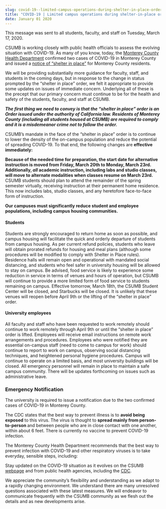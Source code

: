 ```yaml
---
slug: covid-19--limited-campus-operations-during-shelter-in-place-order
title: "COVID-19 | Limited campus operations during shelter-in-place order"
date: January 01 2020
---
```


<p>This message was sent to all students, faculty, and staff on Tuesday, March 17, 2020.</p><p>CSUMB is working closely with public health officials to assess the evolving situation with COVID-19. As many of you know, today, the <a href="https://www.co.monterey.ca.us/government/departments-a-h/health/">Monterey County Health Department</a> confirmed two cases of COVID-19 in Monterey County and issued a <a href="https://www.co.monterey.ca.us/home/showdocument?id=87957">notice of “shelter in place”</a> for Monterey County residents.</p><p>We will be providing substantially more guidance for faculty, staff, and students in the coming days, but in response to the change in status prompted by the “shelter in place” order, we felt it appropriate to provide some updates on issues of immediate concern. Underlying all of these is the precept that our primary concern must continue to be for the health and safety of the students, faculty, and staff at CSUMB.</p><p><b><i>The first thing we need to convey is that the “shelter in place” order is an Order issued under the authority of California law. Residents of Monterey County (including all students housed at CSUMB) are required to comply and it is a misdemeanor crime not to follow the order.</i></b></p><p>CSUMB’s mandate in the face of the “shelter in place” order is to continue to lower the density of the on-campus population and reduce the potential of spreading COVID-19. To that end, the following changes are <b>effective immediately: </b></p><p><b>Because of the needed time for preparation, the start date for alternative instruction is moved from Friday, March 20th to Monday, March 23rd. Additionally, <i>all</i> academic instruction, including labs and studio classes, will move to alternate modalities when classes resume on March 23rd.</b> CSUMB students should plan to attend the remainder of the spring semester virtually, receiving instruction at their permanent home residence. This now includes labs, studio classes, and any heretofore face-to-face form of instruction.</p><p><b>Our campuses must significantly reduce student and employee populations, including campus housing communities. </b></p><h4>Students</h4><p>Students are strongly encouraged to return home as soon as possible, and campus housing will facilitate the quick and orderly departure of students from campus housing. As per current refund policies, students who leave will obtain prorated refunds for housing and meal plans (although some procedures will be modified to comply with Shelter in Place rules). Residence halls will remain open and operational with mandated social distancing, and students who feel safer in university housing will be allowed to stay on campus. Be advised, food service is likely to experience some reduction in service in terms of venues and hours of operation, but CSUMB will continue to provide a more limited form of food service to students remaining on campus. Effective tomorrow, March 18th, the CSUMB Student Center will be closed, and Starbucks will be closed. It is unlikely that these venues will reopen before April 9th or the lifting of the “shelter in place” order.</p><h4>University employees</h4><p>All faculty and staff who have been requested to work remotely should continue to work remotely through April 9th or until the “shelter in place” order is lifted. Employees will receive email instructions on remote work arrangements and procedures. Employees who were notified they are essential on-campus staff (need to come to campus for work) should continue to report to work on campus, observing social distancing techniques, and heightened personal hygiene procedures. Campus will continue to operate on a limited basis, and most university buildings will be closed. All emergency personnel will remain in place to maintain a safe campus community. There will be updates forthcoming on issues such as administrative leave.</p><h3>Emergency Notification</h3><p>The university is required to issue a notification due to the two confirmed cases of COVID-19 in Monterey County.</p><p>The CDC states that the best way to prevent illness is to <b>avoid being exposed</b> to this virus. The virus is thought to <b>spread mainly from person-to-person </b>and between people who are in close contact with one another, within about 6 feet. There is currently no vaccine to prevent COVID-19 infection.</p><p>The Monterey County Health Department recommends that the best way to prevent infection with COVID-19 and other respiratory viruses is to take everyday, sensible steps, including:</p><p>Stay updated on the COVID-19 situation as it evolves on the CSUMB <a href="https://csumb.edu/health/coronavirus-information">webpage</a> and from public health agencies, including the <a href="https://www.cdc.gov/coronavirus/2019-ncov/index.html">CDC</a>.</p><p>We appreciate the community’s flexibility and understanding as we adapt to a rapidly changing environment. We understand there are many unresolved questions associated with these latest measures. We will endeavor to communicate frequently with the CSUMB community as we flesh out the details and as new developments arise.</p>
